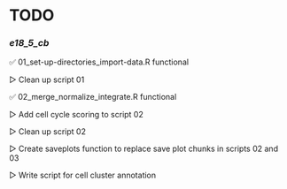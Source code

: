 # TODO

### *e18_5_cb*

✅︎ 01_set-up-directories_import-data.R functional

▷ Clean up script 01

✅︎ 02_merge_normalize_integrate.R functional

▷ Add cell cycle scoring to script 02

▷ Clean up script 02

▷ Create saveplots function to replace save plot chunks in scripts 02 and 03

▷ Write script for cell cluster annotation
